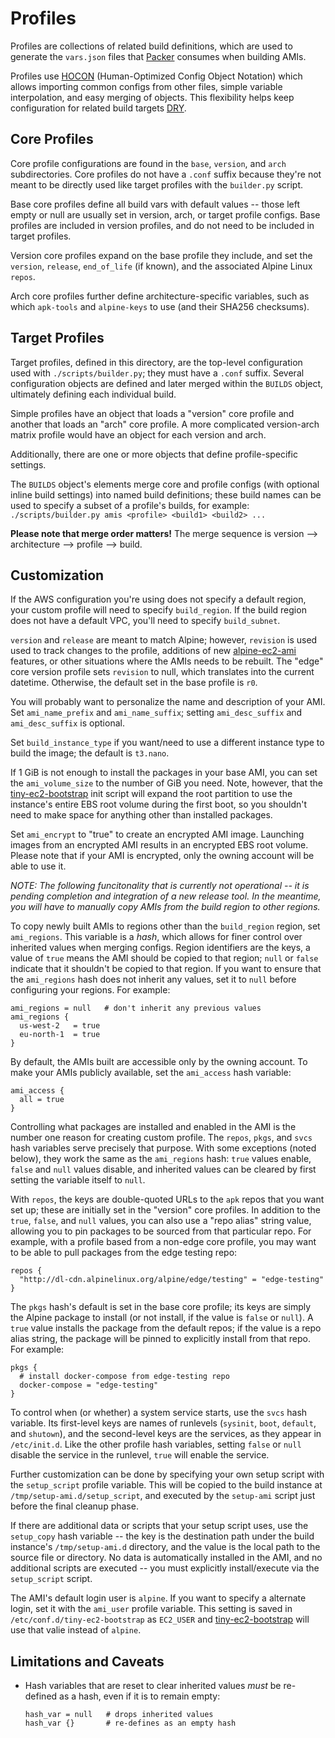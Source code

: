 # Profiles

Profiles are collections of related build definitions, which are used to
generate the `vars.json` files that [Packer](https://packer.io) consumes
when building AMIs.

Profiles use [HOCON](https://github.com/lightbend/config/blob/master/HOCON.md)
(Human-Optimized Config Object Notation) which allows importing common configs
from other files, simple variable interpolation, and easy merging of objects.
This flexibility helps keep configuration for related build targets
[DRY](https://en.wikipedia.org/wiki/Don%27t_repeat_yourself).

## Core Profiles

Core profile configurations are found in the `base`, `version`, and `arch`
subdirectories.  Core profiles do not have a `.conf` suffix because they're not
meant to be directly used like target profiles with the `builder.py` script.

Base core profiles define all build vars with default values -- those left
empty or null are usually set in version, arch, or target profile configs.
Base profiles are included in version profiles, and do not need to be included
in target profiles.

Version core profiles expand on the base profile they include, and set the
`version`, `release`, `end_of_life` (if known), and the associated Alpine Linux
`repos`.

Arch core profiles further define architecture-specific variables, such as
which `apk-tools` and `alpine-keys` to use (and their SHA256 checksums).

## Target Profiles

Target profiles, defined in this directory, are the top-level configuration
used with `./scripts/builder.py`; they must have a `.conf` suffix.  Several
configuration objects are defined and later merged within the `BUILDS` object,
ultimately defining each individual build.

Simple profiles have an object that loads a "version" core profile and
another that loads an "arch" core profile.  A more complicated version-arch
matrix profile would have an object for each version and arch.

Additionally, there are one or more objects that define profile-specific
settings.

The `BUILDS` object's elements merge core and profile configs (with optional
inline build settings) into named build definitions; these build names can be
used to specify a subset of a profile's builds, for example:
`./scripts/builder.py amis <profile> <build1> <build2> ...`

**Please note that merge order matters!**  The merge sequence is version -->
architecture --> profile --> build.

## Customization

If the AWS configuration you're using does not specify a default region, your
custom profile will need to specify `build_region`.  If the build region does
not have a default VPC, you'll need to specify `build_subnet`.

`version` and `release` are meant to match Alpine; however, `revision` is used
used to track changes to the profile, additions of new
[alpine-ec2-ami](https://github.com/mcrute/alpine-ec2-ami) features,
or other situations where the AMIs needs to be rebuilt.  The "edge" core
version profile sets `revision` to null, which translates into the current
datetime.  Otherwise, the default set in the base profile is `r0`.

You will probably want to personalize the name and description of your AMI.
Set `ami_name_prefix` and `ami_name_suffix`; setting `ami_desc_suffix` and
`ami_desc_suffix` is optional.

Set `build_instance_type` if you want/need to use a different instance type to
build the image; the default is `t3.nano`.

If 1 GiB is not enough to install the packages in your base AMI, you can set
the `ami_volume_size` to the number of GiB you need.  Note, however, that the
[tiny-ec2-bootstrap](https://github.com/mcrute/tiny-ec2-bootstrap) init script
will expand the root partition to use the instance's entire EBS root volume
during the first boot, so you shouldn't need to make space for anything other
than installed packages.

Set `ami_encrypt` to "true" to create an encrypted AMI image.  Launching images
from an encrypted AMI results in an encrypted EBS root volume.  Please note
that if your AMI is encrypted, only the owning account will be able to use it.

_*NOTE*: The following funcitonality that is currently not operational -- it
is pending completion and integration of a new release tool.  In the meantime,
you will have to manually copy AMIs from the build region to other regions._

To copy newly built AMIs to regions other than the `build_region` region, set
`ami_regions`.  This variable is a *hash*, which allows for finer control over
inherited values when merging configs.  Region identifiers are the keys, a
value of `true` means the AMI should be copied to that region; `null` or
`false` indicate that it shouldn't be copied to that region.  If you want to
ensure that the `ami_regions` hash does not inherit any values, set it to
`null` before configuring your regions.  For example:
```
ami_regions = null   # don't inherit any previous values
ami_regions {
  us-west-2   = true
  eu-north-1  = true
}
```

By default, the AMIs built are accessible only by the owning account.  To
make your AMIs publicly available, set the `ami_access` hash variable:
```
ami_access {
  all = true
}
```

Controlling what packages are installed and enabled in the AMI is the number
one reason for creating custom profile.  The `repos`, `pkgs`, and `svcs` hash
variables serve precisely that purpose.  With some exceptions (noted below),
they work the same as the `ami_regions` hash: `true` values enable, `false`
and `null` values disable, and inherited values can be cleared by first setting
the variable itself to `null`.

With `repos`, the keys are double-quoted URLs to the `apk` repos that you want
set up; these are initially set in the "version" core profiles.  In addition
to the `true`, `false`, and `null` values, you can also use a "repo alias"
string value, allowing you to pin packages to be sourced from that particular
repo.  For example, with a profile based from a non-edge core profile, you may
want to be able to pull packages from the edge testing repo:
```
repos {
  "http://dl-cdn.alpinelinux.org/alpine/edge/testing" = "edge-testing"
}
```

The `pkgs` hash's default is set in the base core profile; its keys are
simply the Alpine package to install (or not install, if the value is `false`
or `null`).  A `true` value installs the package from the default repos; if the
value is a repo alias string, the package will be pinned to explicitly install
from that repo.  For example:
```
pkgs {
  # install docker-compose from edge-testing repo
  docker-compose = "edge-testing"
}
```

To control when (or whether) a system service starts, use the `svcs` hash
variable.  Its first-level keys are names of runlevels (`sysinit`, `boot`,
`default`, and `shutown`), and the second-level keys are the services, as they
appear in `/etc/init.d`.  Like the other profile hash variables, setting
`false` or `null` disable the service in the runlevel, `true` will enable the
service.

Further customization can be done by specifying your own setup script with the
`setup_script` profile variable.  This will be copied to the build instance at
`/tmp/setup-ami.d/setup_script`, and executed by the `setup-ami` script just
before the final cleanup phase.

If there are additional data or scripts that your setup script uses, use the
`setup_copy` hash variable -- the key is the destination path under the build
instance's `/tmp/setup-ami.d` directory, and the value is the local path to
the source file or directory.  No data is automatically installed in the AMI,
and no additional scripts are executed -- you must explicitly install/execute
via the `setup_script` script.

The AMI's default login user is `alpine`.  If you want to specify a alternate
login, set it with the `ami_user` profile variable.  This setting is saved in
`/etc/conf.d/tiny-ec2-bootstrap` as `EC2_USER` and
[tiny-ec2-bootstrap](https://github.com/mcrute/tiny-ec2-bootstrap)
will use that valie instead of `alpine`.

## Limitations and Caveats

* Hash variables that are reset to clear inherited values *must* be
  re-defined as a hash, even if it is to remain empty:
  ```
  hash_var = null   # drops inherited values
  hash_var {}       # re-defines as an empty hash
  ```
